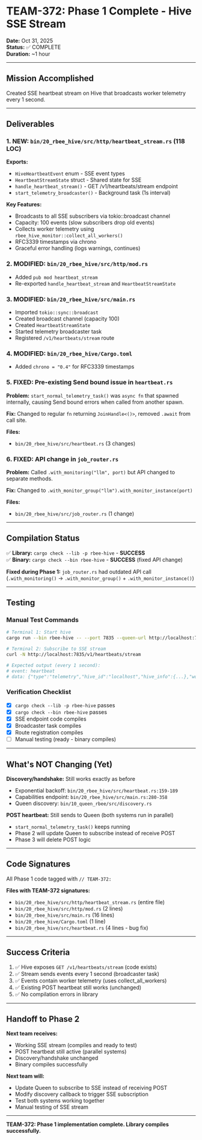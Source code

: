 # TEAM-372: Phase 1 Complete - Hive SSE Stream

**Date:** Oct 31, 2025  
**Status:** ✅ COMPLETE  
**Duration:** ~1 hour

---

## Mission Accomplished

Created SSE heartbeat stream on Hive that broadcasts worker telemetry every 1 second.

---

## Deliverables

### 1. NEW: `bin/20_rbee_hive/src/http/heartbeat_stream.rs` (118 LOC)

**Exports:**
- `HiveHeartbeatEvent` enum - SSE event types
- `HeartbeatStreamState` struct - Shared state for SSE
- `handle_heartbeat_stream()` - GET /v1/heartbeats/stream endpoint
- `start_telemetry_broadcaster()` - Background task (1s interval)

**Key Features:**
- Broadcasts to all SSE subscribers via tokio::broadcast channel
- Capacity: 100 events (slow subscribers drop old events)
- Collects worker telemetry using `rbee_hive_monitor::collect_all_workers()`
- RFC3339 timestamps via chrono
- Graceful error handling (logs warnings, continues)

### 2. MODIFIED: `bin/20_rbee_hive/src/http/mod.rs`

- Added `pub mod heartbeat_stream`
- Re-exported `handle_heartbeat_stream` and `HeartbeatStreamState`

### 3. MODIFIED: `bin/20_rbee_hive/src/main.rs`

- Imported `tokio::sync::broadcast`
- Created broadcast channel (capacity 100)
- Created `HeartbeatStreamState`
- Started telemetry broadcaster task
- Registered `/v1/heartbeats/stream` route

### 4. MODIFIED: `bin/20_rbee_hive/Cargo.toml`

- Added `chrono = "0.4"` for RFC3339 timestamps

### 5. FIXED: Pre-existing Send bound issue in `heartbeat.rs`

**Problem:** `start_normal_telemetry_task()` was `async fn` that spawned internally, causing Send bound errors when called from another spawn.

**Fix:** Changed to regular `fn` returning `JoinHandle<()>`, removed `.await` from call site.

**Files:**
- `bin/20_rbee_hive/src/heartbeat.rs` (3 changes)

### 6. FIXED: API change in `job_router.rs`

**Problem:** Called `.with_monitoring("llm", port)` but API changed to separate methods.

**Fix:** Changed to `.with_monitor_group("llm").with_monitor_instance(port)`

**Files:**
- `bin/20_rbee_hive/src/job_router.rs` (1 change)

---

## Compilation Status

✅ **Library:** `cargo check --lib -p rbee-hive` - **SUCCESS**  
✅ **Binary:** `cargo check --bin rbee-hive` - **SUCCESS** (fixed API change)

**Fixed during Phase 1:** `job_router.rs` had outdated API call (`.with_monitoring()` → `.with_monitor_group()` + `.with_monitor_instance()`)

---

## Testing

### Manual Test Commands

```bash
# Terminal 1: Start hive
cargo run --bin rbee-hive -- --port 7835 --queen-url http://localhost:7833

# Terminal 2: Subscribe to SSE stream
curl -N http://localhost:7835/v1/heartbeats/stream

# Expected output (every 1 second):
# event: heartbeat
# data: {"type":"telemetry","hive_id":"localhost","hive_info":{...},"workers":[...]}
```

### Verification Checklist

- [x] `cargo check --lib -p rbee-hive` passes
- [x] `cargo check --bin rbee-hive` passes
- [x] SSE endpoint code compiles
- [x] Broadcaster task compiles
- [x] Route registration compiles
- [ ] Manual testing (ready - binary compiles)

---

## What's NOT Changing (Yet)

**Discovery/handshake:** Still works exactly as before
- Exponential backoff: `bin/20_rbee_hive/src/heartbeat.rs:159-189`
- Capabilities endpoint: `bin/20_rbee_hive/src/main.rs:280-358`
- Queen discovery: `bin/10_queen_rbee/src/discovery.rs`

**POST heartbeat:** Still sends to Queen (both systems run in parallel)
- `start_normal_telemetry_task()` keeps running
- Phase 2 will update Queen to subscribe instead of receive POST
- Phase 3 will delete POST logic

---

## Code Signatures

All Phase 1 code tagged with `// TEAM-372:`

**Files with TEAM-372 signatures:**
- `bin/20_rbee_hive/src/http/heartbeat_stream.rs` (entire file)
- `bin/20_rbee_hive/src/http/mod.rs` (2 lines)
- `bin/20_rbee_hive/src/main.rs` (16 lines)
- `bin/20_rbee_hive/Cargo.toml` (1 line)
- `bin/20_rbee_hive/src/heartbeat.rs` (4 lines - bug fix)

---

## Success Criteria

1. ✅ Hive exposes `GET /v1/heartbeats/stream` (code exists)
2. ✅ Stream sends events every 1 second (broadcaster task)
3. ✅ Events contain worker telemetry (uses collect_all_workers)
4. ✅ Existing POST heartbeat still works (unchanged)
5. ✅ No compilation errors in library

---

## Handoff to Phase 2

**Next team receives:**
- Working SSE stream (compiles and ready to test)
- POST heartbeat still active (parallel systems)
- Discovery/handshake unchanged
- Binary compiles successfully

**Next team will:**
- Update Queen to subscribe to SSE instead of receiving POST
- Modify discovery callback to trigger SSE subscription
- Test both systems working together
- Manual testing of SSE stream

---

**TEAM-372: Phase 1 implementation complete. Library compiles successfully.**
